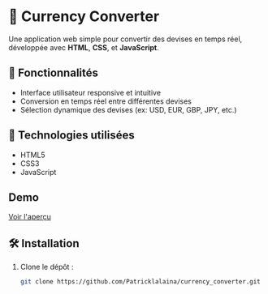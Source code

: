 # 💱 Currency Converter

Une application web simple pour convertir des devises en temps réel, développée avec **HTML**, **CSS**, et **JavaScript**.

## 🚀 Fonctionnalités

- Interface utilisateur responsive et intuitive
- Conversion en temps réel entre différentes devises
- Sélection dynamique des devises (ex: USD, EUR, GBP, JPY, etc.)

## 🧰 Technologies utilisées

- HTML5
- CSS3
- JavaScript

## Demo

[Voir l'aperçu](https://patricklalaina.github.io/currency_converter/)

## 🛠️ Installation

1. Clone le dépôt :
   ```bash
   git clone https://github.com/Patricklalaina/currency_converter.git 

